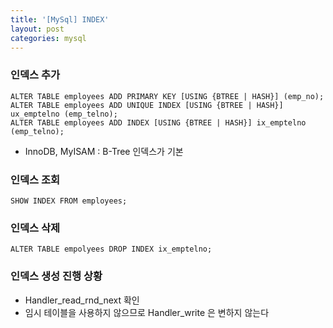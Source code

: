 ```yaml
---
title: '[MySql] INDEX'
layout: post
categories: mysql
---
```


### 인덱스 추가

```mysql
ALTER TABLE employees ADD PRIMARY KEY [USING {BTREE | HASH}] (emp_no);
ALTER TABLE employees ADD UNIQUE INDEX [USING {BTREE | HASH}] ux_emptelno (emp_telno);
ALTER TABLE employees ADD INDEX [USING {BTREE | HASH}] ix_emptelno (emp_telno);

```
- InnoDB, MyISAM : B-Tree 인덱스가 기본

### 인덱스 조회

```mysql
SHOW INDEX FROM employees;
```

### 인덱스 삭제

```mysql
ALTER TABLE empolyees DROP INDEX ix_emptelno;
```

### 인덱스 생성 진행 상황
- Handler_read_rnd_next 확인
- 임시 테이블을 사용하지 않으므로 Handler_write 은 변하지 않는다
